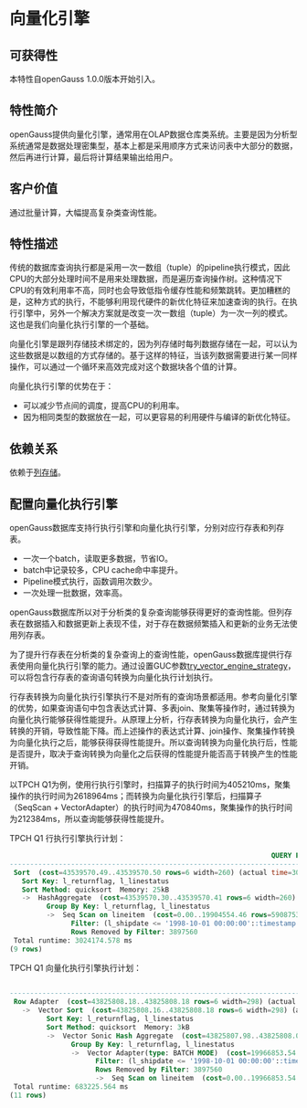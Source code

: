 # 向量化引擎

## 可获得性<a name="section3480125215575"></a>

本特性自openGauss 1.0.0版本开始引入。

## 特性简介<a name="section5814521587"></a>

openGauss提供向量化引擎，通常用在OLAP数据仓库类系统。主要是因为分析型系统通常是数据处理密集型，基本上都是采用顺序方式来访问表中大部分的数据，然后再进行计算，最后将计算结果输出给用户。

## 客户价值<a name="section148987345811"></a>

通过批量计算，大幅提高复杂类查询性能。

## 特性描述<a name="section117041846581"></a>

传统的数据库查询执行都是采用一次一数组（tuple）的pipeline执行模式，因此CPU的大部分处理时间不是用来处理数据，而是遍历查询操作树。这种情况下CPU的有效利用率不高，同时也会导致低指令缓存性能和频繁跳转。更加糟糕的是，这种方式的执行，不能够利用现代硬件的新优化特征来加速查询的执行。在执行引擎中，另外一个解决方案就是改变一次一数组（tuple）为一次一列的模式。这也是我们向量化执行引擎的一个基础。

向量化引擎是跟列存储技术绑定的，因为列存储时每列数据存储在一起，可以认为这些数据是以数组的方式存储的。基于这样的特征，当该列数据需要进行某一同样操作，可以通过一个循环来高效完成对这个数据块各个值的计算。

向量化执行引擎的优势在于：

- 可以减少节点间的调度，提高CPU的利用率。
- 因为相同类型的数据放在一起，可以更容易的利用硬件与编译的新优化特征。

## 依赖关系<a name="section20491151513592"></a>

依赖于[列存储](../BriefTutorial/列存储.md)。

## 配置向量化执行引擎

openGauss数据库支持行执行引擎和向量化执行引擎，分别对应行存表和列存表。

- 一次一个batch，读取更多数据，节省IO。
- batch中记录较多，CPU cache命中率提升。
- Pipeline模式执行，函数调用次数少。
- 一次处理一批数据，效率高。

openGauss数据库所以对于分析类的复杂查询能够获得更好的查询性能。但列存表在数据插入和数据更新上表现不佳，对于存在数据频繁插入和更新的业务无法使用列存表。

为了提升行存表在分析类的复杂查询上的查询性能，openGauss数据库提供行存表使用向量化执行引擎的能力。通过设置GUC参数[try\_vector\_engine\_strategy](../DatabaseReference/优化器方法配置.md)，可以将包含行存表的查询语句转换为向量化执行计划执行。

行存表转换为向量化执行引擎执行不是对所有的查询场景都适用。参考向量化引擎的优势，如果查询语句中包含表达式计算、多表join、聚集等操作时，通过转换为向量化执行能够获得性能提升。从原理上分析，行存表转换为向量化执行，会产生转换的开销，导致性能下降。而上述操作的表达式计算、join操作、聚集操作转换为向量化执行之后，能够获得获得性能提升。所以查询转换为向量化执行后，性能是否提升，取决于查询转换为向量化之后获得的性能提升能否高于转换产生的性能开销。

以TPCH Q1为例，使用行执行引擎时，扫描算子的执行时间为405210ms，聚集操作的执行时间为2618964ms；而转换为向量化执行引擎后，扫描算子（SeqScan + VectorAdapter）的执行时间为470840ms，聚集操作的执行时间为212384ms，所以查询能够获得性能提升。

TPCH Q1 行执行引擎执行计划：

```sql
                                                                QUERY PLAN                                                                 
-------------------------------------------------------------------------------------------------------------------------------------------
 Sort  (cost=43539570.49..43539570.50 rows=6 width=260) (actual time=3024174.439..3024174.439 rows=4 loops=1)
   Sort Key: l_returnflag, l_linestatus
   Sort Method: quicksort  Memory: 25kB
   ->  HashAggregate  (cost=43539570.30..43539570.41 rows=6 width=260) (actual time=3024174.396..3024174.403 rows=4 loops=1)
         Group By Key: l_returnflag, l_linestatus
         ->  Seq Scan on lineitem  (cost=0.00..19904554.46 rows=590875396 width=28) (actual time=0.016..405210.038 rows=596140342 loops=1)
               Filter: (l_shipdate <= '1998-10-01 00:00:00'::timestamp without time zone)
               Rows Removed by Filter: 3897560
 Total runtime: 3024174.578 ms
(9 rows)
```

TPCH Q1 向量化执行引擎执行计划：

```sql
                                                                             QUERY PLAN                                                                             
--------------------------------------------------------------------------------------------------------------------------------------------------------------------
 Row Adapter  (cost=43825808.18..43825808.18 rows=6 width=298) (actual time=683224.925..683224.927 rows=4 loops=1)
   ->  Vector Sort  (cost=43825808.16..43825808.18 rows=6 width=298) (actual time=683224.919..683224.919 rows=4 loops=1)
         Sort Key: l_returnflag, l_linestatus
         Sort Method: quicksort  Memory: 3kB
         ->  Vector Sonic Hash Aggregate  (cost=43825807.98..43825808.08 rows=6 width=298) (actual time=683224.837..683224.837 rows=4 loops=1)
               Group By Key: l_returnflag, l_linestatus
               ->  Vector Adapter(type: BATCH MODE)  (cost=19966853.54..19966853.54 rows=596473861 width=66) (actual time=0.982..470840.274 rows=596140342 loops=1)
                     Filter: (l_shipdate <= '1998-10-01 00:00:00'::timestamp without time zone)
                     Rows Removed by Filter: 3897560
                     ->  Seq Scan on lineitem  (cost=0.00..19966853.54 rows=596473861 width=66) (actual time=0.364..199301.737 rows=600037902 loops=1)
 Total runtime: 683225.564 ms
(11 rows)
```
